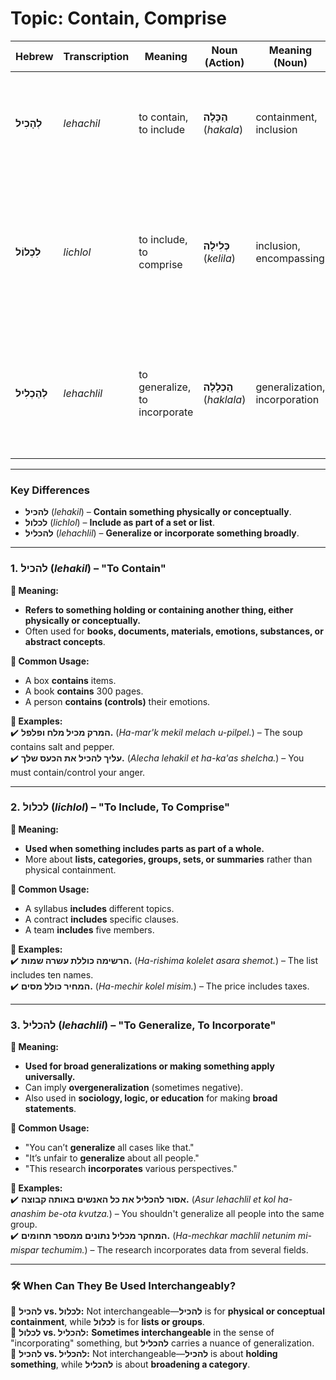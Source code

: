 # Topic: Contain, Comprise

| **Hebrew**  | **Transcription**  | **Meaning**             | **Noun (Action)** | **Meaning (Noun)** | **Example** |  
|--------------------|-------------------|--------------------------------|-------------------|--------------------|------------|  
| **לְהָכִיל**      | *lehachil*         | to contain, to include        | **הַכָּלָה** (*hakala*) | containment, inclusion | **הספר מכיל 300 עמודים** (*ha-sefer mekil 300 amudim*) – The book contains 300 pages |  
| **לִכְלוֹל**      | *lichlol*         | to include, to comprise       | **כְּלִילָה** (*kelila*) | inclusion, encompassing | **הרשימה כוללת שמות חשובים** (*ha-rishima kolelet shemot chashuvim*) – The list includes important names |  
| **לְהַכְלִיל**    | *lehachlil*       | to generalize, to incorporate | **הַכְלָלָה** (*haklala*) | generalization, incorporation | **לא ניתן להכליל את כל המקרים** (*lo nitan lehachlil et kol ha-mikrim*) – You can't generalize all cases |  
---

### Key Differences
- **להכיל** (*lehakil*) – **Contain something physically or conceptually**.  
- **לכלול** (*lichlol*) – **Include as part of a set or list**.  
- **להכליל** (*lehachlil*) – **Generalize or incorporate something broadly**. 

---

### 1. להכיל (*lehakil*) – "To Contain" 
**🔹 Meaning:**  
- **Refers to something holding or containing another thing, either physically or conceptually.**  
- Often used for **books, documents, materials, emotions, substances, or abstract concepts**.  

**🔹 Common Usage:**  
- A box **contains** items.  
- A book **contains** 300 pages.  
- A person **contains (controls)** their emotions.  

**🔹 Examples:**  
✔️ **המרק מכיל מלח ופלפל.** (*Ha-mar'k mekil melach u-pilpel.*) – The soup contains salt and pepper.  
✔️ **עליך להכיל את הכעס שלך.** (*Alecha lehakil et ha-ka'as shelcha.*) – You must contain/control your anger.  

---

### 2. לכלול (*lichlol*) – "To Include, To Comprise"
**🔹 Meaning:**  
- **Used when something includes parts as part of a whole.**  
- More about **lists, categories, groups, sets, or summaries** rather than physical containment.  

**🔹 Common Usage:**  
- A syllabus **includes** different topics.  
- A contract **includes** specific clauses.  
- A team **includes** five members.  

**🔹 Examples:**  
✔️ **הרשימה כוללת עשרה שמות.** (*Ha-rishima kolelet asara shemot.*) – The list includes ten names.  
✔️ **המחיר כולל מסים.** (*Ha-mechir kolel misim.*) – The price includes taxes.  

---

### 3. להכליל (*lehachlil*) – "To Generalize, To Incorporate"
**🔹 Meaning:**  
- **Used for broad generalizations or making something apply universally.**  
- Can imply **overgeneralization** (sometimes negative).  
- Also used in **sociology, logic, or education** for making **broad statements**.  

**🔹 Common Usage:**  
- "You can’t **generalize** all cases like that."  
- "It’s unfair to **generalize** about all people."  
- "This research **incorporates** various perspectives."  

**🔹 Examples:**  
✔️ **אסור להכליל את כל האנשים באותה קבוצה.** (*Asur lehachlil et kol ha-anashim be-ota kvutza.*) – You shouldn't generalize all people into the same group.  
✔️ **המחקר מכליל נתונים ממספר תחומים.** (*Ha-mechkar machlil netunim mi-mispar techumim.*) – The research incorporates data from several fields.  

---

### 🛠 When Can They Be Used Interchangeably?
🔹 **להכיל vs. לכלול:** Not interchangeable—**להכיל** is for **physical or conceptual containment**, while **לכלול** is for **lists or groups**.  
🔹 **לכלול vs. להכליל:** **Sometimes interchangeable** in the sense of "incorporating" something, but **להכליל** carries a nuance of generalization.  
🔹 **להכיל vs. להכליל:** Not interchangeable—**להכיל** is about **holding something**, while **להכליל** is about **broadening a category**.  
